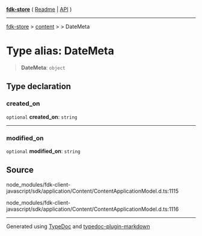 [**fdk-store**](../../../README.md) ( [Readme](../../../README.md) \| [API](../../../API.md) )

---

[fdk-store](../../../API.md) > [content](../../README.md) > [<internal>](../README.md) > DateMeta

# Type alias: DateMeta

> **DateMeta**: `object`

## Type declaration

### created_on

`optional` **created_on**: `string`

---

### modified_on

`optional` **modified_on**: `string`

## Source

node_modules/fdk-client-javascript/sdk/application/Content/ContentApplicationModel.d.ts:1115

node_modules/fdk-client-javascript/sdk/application/Content/ContentApplicationModel.d.ts:1116

---

Generated using [TypeDoc](https://typedoc.org/) and [typedoc-plugin-markdown](https://www.npmjs.com/package/typedoc-plugin-markdown)
